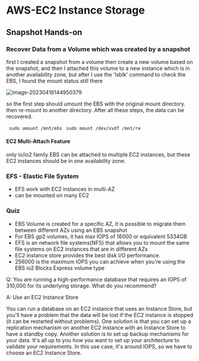 # AWS-EC2 Instance Storage

## Snapshot Hands-on

### Recover Data from a Volume which was created by a snapshot

first I created a snapshot from a volume then create a new volume based on the snapshot, and then I attached this volume to a new instance which is in another availability zone, but after I use the 'lsblk' command to check the EBS, I found the mount status still there

![image-20230416144950379](C:\Users\t1551\AppData\Roaming\Typora\typora-user-images\image-20230416144950379.png)

so the first step should umount the EBS with the original mount directory. then re-mount to another directory. After all these steps, the data can be recovered.

` sudo umount /mnt/ebs`
` sudo mount /dev/xvdf /mnt/re` 

#### EC2 Multi-Attach Feature

only io/io2 family EBS can be attached to multiple EC2 instances, but these EC2 instances should be in one availability zone.



### EFS - Elastic File System

- EFS work with EC2 instances in multi-AZ
- can be mounted on many EC2

### Quiz

- EBS Volume is created for a specific AZ, it is possible to migrate them between different AZs using an EBS snapshot
- For EBS gp2 volumes, it has max IOPS of 16000 or equivalent 5334GB
- EFS is an network file systems(NFS) that allows you to mount the same file systems on EC2 instances that are in different AZs
- EC2 instance store provides the best disk I/O performance.
- 256000 is the maximum IOPS you can achieve when you're using the EBS io2 Blocks Express volume type

Q: You are running a high-performance database that requires an IOPS of 310,000 for its underlying storage. What do you recommend?

A: Use an EC2 Instance Store

You can run a database on an EC2 instance that uses an Instance Store, but you'll have a problem that the data will be lost if the EC2 instance is stopped (it can be restarted without problems). One solution is that you can set up a replication mechanism on another EC2 instance with an Instance Store to have a standby copy. Another solution is to set up backup mechanisms for your data. It's all up to you how you want to set up your architecture to validate your requirements. In this use case, it's around IOPS, so we have to choose an EC2 Instance Store.